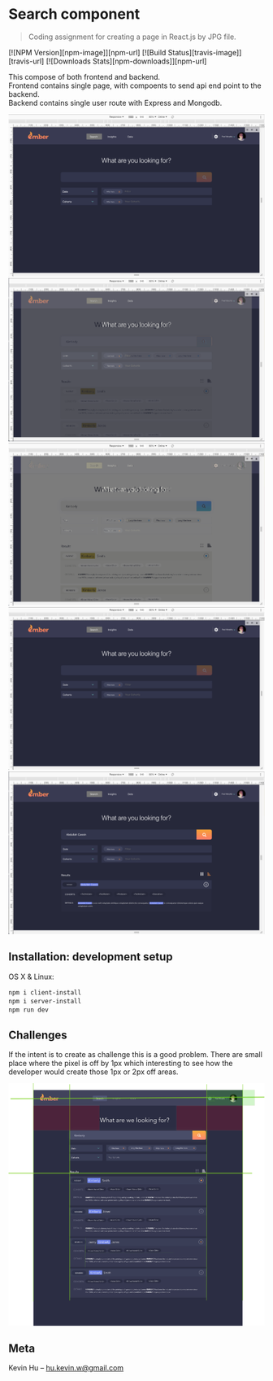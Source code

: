 # Search component

> Coding assignment for creating a page in React.js by JPG file.

[![NPM Version][npm-image]][npm-url]
[![Build Status][travis-image]][travis-url]
[![Downloads Stats][npm-downloads]][npm-url]

This compose of both frontend and backend.  
Frontend contains single page, with compoents to send api end point to the backend.  
Backend contains single user route with Express and Mongodb.

![Alt text](/preview-img/screenshot-1.png)
![Alt text](/preview-img/screenshot-2.png)
![Alt text](/preview-img/screenshot-3.png)
![Alt text](/preview-img/screenshot-4.png)
![Alt text](/preview-img/screenshot-5.png)

## Installation: development setup

OS X & Linux:

```sh
npm i client-install
npm i server-install
npm run dev
```

## Challenges
If the intent is to create as challenge this is a good problem. There are small place where the pixel is off by 1px which interesting to see how the developer would create those 1px or 2px off areas.  

![Alt text](/preview-img/challenge.png)

## Meta

Kevin Hu – hu.kevin.w@gmail.com
